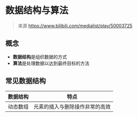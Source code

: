 # 数据结构与算法

> 来源 https://www.bilibili.com/medialist/play/50003725

## 概念

- **数据结构**是组织数据的方式
- **算法**是处理数据以达到最终目标的方法

## 常见数据结构

| 数据结构 | 特点 |
|----------|------|
| 动态数组 | 元素的插入与删除操作非常的高效      |
